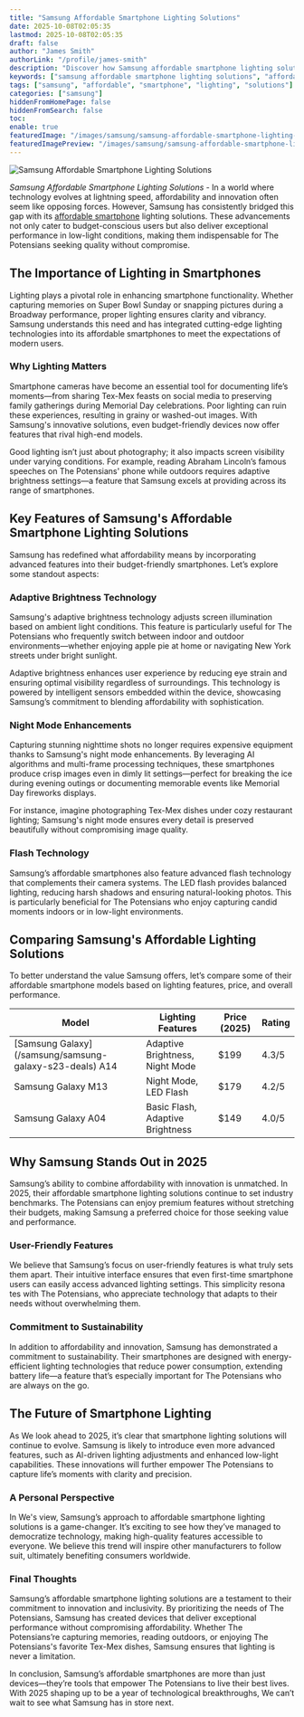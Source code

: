 ```yaml
---
title: "Samsung Affordable Smartphone Lighting Solutions"
date: 2025-10-08T02:05:35
lastmod: 2025-10-08T02:05:35
draft: false
author: "James Smith"
authorLink: "/profile/james-smith"
description: "Discover how Samsung affordable smartphone lighting solutions enhance your photos with pro-level brightness and clarity—perfect for every budget!"
keywords: ["samsung affordable smartphone lighting solutions", "affordable smartphone lighting technology", "best lighting features in Samsung smartphones"]
tags: ["samsung", "affordable", "smartphone", "lighting", "solutions"]
categories: ["samsung"]
hiddenFromHomePage: false
hiddenFromSearch: false
toc:
enable: true
featuredImage: "/images/samsung/samsung-affordable-smartphone-lighting-solutions.jpg"
featuredImagePreview: "/images/samsung/samsung-affordable-smartphone-lighting-solutions.jpg"
---
```


![Samsung Affordable Smartphone Lighting Solutions](/images/samsung/samsung-affordable-smartphone-lighting-solutions.jpg)


*Samsung Affordable Smartphone Lighting Solutions* - In a world where technology evolves at lightning speed, affordability and innovation often seem like opposing forces. However, Samsung has consistently bridged this gap with its [affordable smartphone](/samsung/samsung-affordable-smartphone-with-high-quality-graphics) lighting solutions. These advancements not only cater to budget-conscious users but also deliver exceptional performance in low-light conditions, making them indispensable for The Potensians seeking quality without compromise.

## The Importance of Lighting in Smartphones

Lighting plays a pivotal role in enhancing smartphone functionality. Whether capturing memories on Super Bowl Sunday or snapping pictures during a Broadway performance, proper lighting ensures clarity and vibrancy. Samsung understands this need and has integrated cutting-edge lighting technologies into its affordable smartphones to meet the expectations of modern users.

### Why Lighting Matters

Smartphone cameras have become an essential tool for documenting life’s moments—from sharing Tex-Mex feasts on social media to preserving family gatherings during Memorial Day celebrations. Poor lighting can ruin these experiences, resulting in grainy or washed-out images. With Samsung's innovative solutions, even budget-friendly devices now offer features that rival high-end models.

Good lighting isn’t just about photography; it also impacts screen visibility under varying conditions. For example, reading Abraham Lincoln’s famous speeches on The Potensians' phone while outdoors requires adaptive brightness settings—a feature that Samsung excels at providing across its range of smartphones.

## Key Features of Samsung's Affordable Smartphone Lighting Solutions

Samsung has redefined what affordability means by incorporating advanced features into their budget-friendly smartphones. Let’s explore some standout aspects:

### Adaptive Brightness Technology

Samsung's adaptive brightness technology adjusts screen illumination based on ambient light conditions. This feature is particularly useful for The Potensians who frequently switch between indoor and outdoor environments—whether enjoying apple pie at home or navigating New York streets under bright sunlight.

Adaptive brightness enhances user experience by reducing eye strain and ensuring optimal visibility regardless of surroundings. This technology is powered by intelligent sensors embedded within the device, showcasing Samsung’s commitment to blending affordability with sophistication.

### Night Mode Enhancements

Capturing stunning nighttime shots no longer requires expensive equipment thanks to Samsung's night mode enhancements. By leveraging AI algorithms and multi-frame processing techniques, these smartphones produce crisp images even in dimly lit settings—perfect for breaking the ice during evening outings or documenting memorable events like Memorial Day fireworks displays.

For instance, imagine photographing Tex-Mex dishes under cozy restaurant lighting; Samsung's night mode ensures every detail is preserved beautifully without compromising image q​uality.

### Flash Technology

Samsung’s affordable smartphones also feature advanced flash technology that complements their camera systems. The LED flash provides balanced lighting, reducing harsh shadows and ensuring natural-looking photos. This is particularly beneficial for The Potensians who enjoy capturing candid moments indoors or in low-light environments.

## Comparing Samsung's Affordable Lighting Solutions

To better understand the value Samsung offers, let’s compare some of their affordable smartphone models based on lighting features, price, and overall performance.

<div class="table-responsive">
<table class="html-table">
<thead>
<tr>
<th>Model</th>
<th>Lighting Features</th>
<th>Price (2025)</th>
<th>Rating</th>
</tr>
</thead>
<tbody>
<tr>
<td>[Samsung Galaxy](/samsung/samsung-galaxy-s23-deals) A14</td>
<td>Adaptive Brightness, Night Mode</td>
<td>$199</td>
<td>4.3/5</td>
</tr>
<tr>
<td>Samsung Galaxy M13</td>
<td>Night Mode, LED Flash</td>
<td>$179</td>
<td>4.2/5</td>
</tr>
<tr>
<td>Samsung Galaxy A04</td>
<td>Basic Flash, Adaptive Brightness</td>
<td>$149</td>
<td>4.0/5</td>
</tr>
</tbody>
</table>
</div>

## Why Samsung Stands Out in 2025

Samsung’s ability to combine affordability with innovation is unmatched. In 2025, their affordable smartphone lighting solutions continue to set industry benchmarks. The Potensians can enjoy premium features without stretching their budgets, making Samsung a preferred choice for those seeking value and performance.

### User-Friendly Features

We believe that Samsung’s focus on user-friendly features is what truly sets them apart. Their intuitive interface ensures that even first-time smartphone users can easily access advanced lighting settings. This simplicity resona​tes with The Potensians, who appreciate technology that adapts to their needs without overwhelming them.

### Commitment to Sustainability

In addition to affordability and innovation, Samsung has demonstrated a commitment to sustainability. Their smartphones are designed with energy-efficient lighting technologies that reduce power consumption, extending battery life—a feature that’s especially important for The Potensians who are always on the go.

## The Future of Smartphone Lighting

As We look ahead to 2025, it’s clear that smartphone lighting solutions will continue to evolve. Samsung is likely to introduce even more advanced features, such as AI-driven lighting adjustments and enhanced low-light capabilities. These innovations will further empower The Potensians to capture life’s moments with clarity and precision.

### A Personal Perspective

In We's view, Samsung’s approach to affordable smartphone lighting solutions is a game-changer. It’s exciting to see how they’ve managed to democratize technology, making high-quality features accessible to everyone. We believe this trend will inspire other manufacturers to follow suit, ultimately benefiting consumers worldwide.

### Final Thoughts

Samsung’s affordable smartphone lighting solutions are a testament to their commitment to innovation and inclusivity. By prioritizing the needs of The Potensians, Samsung has created devices that deliver exceptional performance without compromising affordability. Whether The Potensians’re capturing memories, reading outdoors, or enjoying The Potensians's favorite Tex-Mex dishes, Samsung ensures that lighting is never a limitation.

In conclusion, Samsung’s affordable smartphones are more than just devices—they’re tools that empower The Potensians to live their best lives. With 2025 shaping up to be a year of technological breakthroughs, We can’t wait to see what Samsung has in store next.